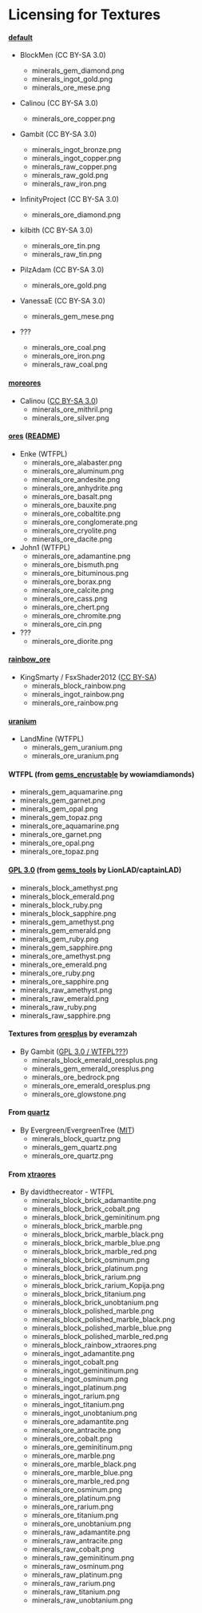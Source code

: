 # Licensing for Textures


#### **[default][]**

- BlockMen (CC BY-SA 3.0)
  - minerals_gem_diamond.png
  - minerals_ingot_gold.png
  - minerals_ore_mese.png

- Calinou (CC BY-SA 3.0)
  - minerals_ore_copper.png

- Gambit (CC BY-SA 3.0)
  - minerals_ingot_bronze.png
  - minerals_ingot_copper.png
  - minerals_raw_copper.png
  - minerals_raw_gold.png
  - minerals_raw_iron.png

- InfinityProject (CC BY-SA 3.0)
  - minerals_ore_diamond.png

- kilbith (CC BY-SA 3.0)
  - minerals_ore_tin.png
  - minerals_raw_tin.png

- PilzAdam (CC BY-SA 3.0)
  - minerals_ore_gold.png

- VanessaE (CC BY-SA 3.0)
  - minerals_gem_mese.png

- ???
  - minerals_ore_coal.png
  - minerals_ore_iron.png
  - minerals_raw_coal.png


#### **[moreores]**
- Calinou ([CC BY-SA 3.0][lic.moreores])
  - minerals_ore_mithril.png
  - minerals_ore_silver.png


#### **[ores][]** ([README][lic.ores])
- Enke (WTFPL)
  - minerals_ore_alabaster.png
  - minerals_ore_aluminum.png
  - minerals_ore_andesite.png
  - minerals_ore_anhydrite.png
  - minerals_ore_basalt.png
  - minerals_ore_bauxite.png
  - minerals_ore_cobaltite.png
  - minerals_ore_conglomerate.png
  - minerals_ore_cryolite.png
  - minerals_ore_dacite.png
- John1 (WTFPL)
  - minerals_ore_adamantine.png
  - minerals_ore_bismuth.png
  - minerals_ore_bituminous.png
  - minerals_ore_borax.png
  - minerals_ore_calcite.png
  - minerals_ore_cass.png
  - minerals_ore_chert.png
  - minerals_ore_chromite.png
  - minerals_ore_cin.png
- ???
  - minerals_ore_diorite.png


#### **[rainbow_ore][]**
- KingSmarty / FsxShader2012 ([CC BY-SA][lic.rainbow_ore])
  - minerals_block_rainbow.png
  - minerals_ingot_rainbow.png
  - minerals_ore_rainbow.png


#### [uranium][]
- LandMine (WTFPL)
  - minerals_gem_uranium.png
  - minerals_ore_uranium.png

#### WTFPL (from [gems_encrustable][] by wowiamdiamonds)
- minerals_gem_aquamarine.png
- minerals_gem_garnet.png
- minerals_gem_opal.png
- minerals_gem_topaz.png
- minerals_ore_aquamarine.png
- minerals_ore_garnet.png
- minerals_ore_opal.png
- minerals_ore_topaz.png

#### [GPL 3.0][lic.gems_tools] (from [gems_tools][] by LionLAD/captainLAD)
- minerals_block_amethyst.png
- minerals_block_emerald.png
- minerals_block_ruby.png
- minerals_block_sapphire.png
- minerals_gem_amethyst.png
- minerals_gem_emerald.png
- minerals_gem_ruby.png
- minerals_gem_sapphire.png
- minerals_ore_amethyst.png
- minerals_ore_emerald.png
- minerals_ore_ruby.png
- minerals_ore_sapphire.png
- minerals_raw_amethyst.png
- minerals_raw_emerald.png
- minerals_raw_ruby.png
- minerals_raw_sapphire.png

#### Textures from [oresplus][] by everamzah
- By Gambit ([GPL 3.0 / WTFPL???][lic.oresplus])
  - minerals_block_emerald_oresplus.png
  - minerals_gem_emerald_oresplus.png
  - minerals_ore_bedrock.png
  - minerals_ore_emerald_oresplus.png
  - minerals_ore_glowstone.png

#### From [quartz][]
- By Evergreen/EvergreenTree ([MIT][lic.quartz])
  - minerals_block_quartz.png
  - minerals_gem_quartz.png
  - minerals_ore_quartz.png

#### From [xtraores][]
- By davidthecreator - WTFPL
  - minerals_block_brick_adamantite.png
  - minerals_block_brick_cobalt.png
  - minerals_block_brick_geminitinum.png
  - minerals_block_brick_marble.png
  - minerals_block_brick_marble_black.png
  - minerals_block_brick_marble_blue.png
  - minerals_block_brick_marble_red.png
  - minerals_block_brick_osminum.png
  - minerals_block_brick_platinum.png
  - minerals_block_brick_rarium.png
  - minerals_block_brick_rarium_Kopija.png
  - minerals_block_brick_titanium.png
  - minerals_block_brick_unobtanium.png
  - minerals_block_polished_marble.png
  - minerals_block_polished_marble_black.png
  - minerals_block_polished_marble_blue.png
  - minerals_block_polished_marble_red.png
  - minerals_block_rainbow_xtraores.png
  - minerals_ingot_adamantite.png
  - minerals_ingot_cobalt.png
  - minerals_ingot_geminitinum.png
  - minerals_ingot_osminum.png
  - minerals_ingot_platinum.png
  - minerals_ingot_rarium.png
  - minerals_ingot_titanium.png
  - minerals_ingot_unobtanium.png
  - minerals_ore_adamantite.png
  - minerals_ore_antracite.png
  - minerals_ore_cobalt.png
  - minerals_ore_geminitinum.png
  - minerals_ore_marble.png
  - minerals_ore_marble_black.png
  - minerals_ore_marble_blue.png
  - minerals_ore_marble_red.png
  - minerals_ore_osminum.png
  - minerals_ore_platinum.png
  - minerals_ore_rarium.png
  - minerals_ore_titanium.png
  - minerals_ore_unobtanium.png
  - minerals_raw_adamantite.png
  - minerals_raw_antracite.png
  - minerals_raw_cobalt.png
  - minerals_raw_geminitinum.png
  - minerals_raw_osminum.png
  - minerals_raw_platinum.png
  - minerals_raw_rarium.png
  - minerals_raw_titanium.png
  - minerals_raw_unobtanium.png


[default]: https://github.com/minetest/minetest_game/tree/master/mods/default
[gems_encrustable]: https://forum.minetest.net/viewtopic.php?t=2596
[gems_tools]: https://forum.minetest.net/viewtopic.php?t=4294
[moreores]: https://forum.minetest.net/viewtopic.php?t=549
[ores]: http://forum.freeminer.org/threads/ores-mod-wip-0-8-ores.98
[oresplus]: https://forum.minetest.net/viewtopic.php?t=13120
[quartz]: https://forum.minetest.net/viewtopic.php?t=5682
[rainbow_ore]: https://forum.minetest.net/viewtopic.php?t=13519
[uranium]: https://forum.minetest.net/viewtopic.php?t=2234
[xtraores]: https://forum.minetest.net/viewtopic.php?t=12798

[lic.default]: https://github.com/minetest/minetest_game/blob/master/mods/default/license.txt
[lic.gems_tools]: https://github.com/captainLAD/gems/blob/master/LICENSE
[lic.moreores]: https://github.com/minetest-mods/moreores/blob/master/README.md
[lic.ores]: https://github.com/Nullsrc/Ores/blob/master/README.txt
[lic.oresplus]: https://github.com/taikedz/everamzah-oresplus/blob/master/LICENSE
[lic.quartz]: https://github.com/minetest-mods/quartz/blob/master/README.txt
[lic.rainbow_ore]: https://github.com/FsxShader2012/rainbow_ore/blob/master/README.md
